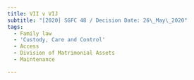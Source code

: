 ```yaml
---
title: VII v VIJ
subtitle: "[2020] SGFC 48 / Decision Date: 26\_May\_2020"
tags:
  - Family law
  - 'Custody, Care and Control'
  - Access
  - Division of Matrimonial Assets
  - Maintenance

---
```

